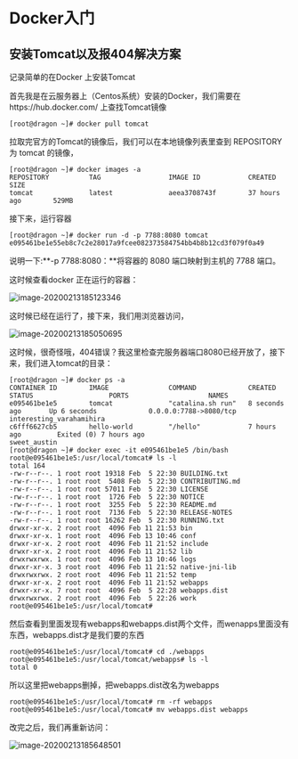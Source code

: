 # Docker入门 



## 安装Tomcat以及报404解决方案

记录简单的在Docker 上安装Tomcat

首先我是在云服务器上（Centos系统）安装的Docker，我们需要在https://hub.docker.com/ 上查找Tomcat镜像

```
[root@dragon ~]# docker pull tomcat
```

 拉取完官方的Tomcat的镜像后，我们可以在本地镜像列表里查到 REPOSITORY 为 tomcat 的镜像， 

```
[root@dragon ~]# docker images -a
REPOSITORY          TAG                 IMAGE ID            CREATED             SIZE
tomcat              latest              aeea3708743f        37 hours ago        529MB
```

 接下来，运行容器 

```
[root@dragon ~]# docker run -d -p 7788:8080 tomcat
e095461be1e55eb8c7c2e28017a9fcee082373584754bb4b8b12cd3f079f0a49
```

说明一下:**-p 7788:8080：**将容器的 8080 端口映射到主机的 7788 端口。

这时候查看docker 正在运行的容器：

![image-20200213185123346](C:\Users\温文星\AppData\Roaming\Typora\typora-user-images\image-20200213185123346.png)

 这时候已经在运行了，接下来，我们用浏览器访问， 

![image-20200213185050695](C:\Users\温文星\AppData\Roaming\Typora\typora-user-images\image-20200213185050695.png)

  这时候，很奇怪哦，404错误？我这里检查完服务器端口8080已经开放了，接下来，我们进入tomcat的目录： 

```
[root@dragon ~]# docker ps -a
CONTAINER ID        IMAGE               COMMAND             CREATED             STATUS                   PORTS                    NAMES
e095461be1e5        tomcat              "catalina.sh run"   8 seconds ago       Up 6 seconds             0.0.0.0:7788->8080/tcp   interesting_varahamihira
c6fff6627cb5        hello-world         "/hello"            7 hours ago         Exited (0) 7 hours ago                            sweet_austin
[root@dragon ~]# docker exec -it e095461be1e5 /bin/bash
root@e095461be1e5:/usr/local/tomcat# ls -l
total 164
-rw-r--r--. 1 root root 19318 Feb  5 22:30 BUILDING.txt
-rw-r--r--. 1 root root  5408 Feb  5 22:30 CONTRIBUTING.md
-rw-r--r--. 1 root root 57011 Feb  5 22:30 LICENSE
-rw-r--r--. 1 root root  1726 Feb  5 22:30 NOTICE
-rw-r--r--. 1 root root  3255 Feb  5 22:30 README.md
-rw-r--r--. 1 root root  7136 Feb  5 22:30 RELEASE-NOTES
-rw-r--r--. 1 root root 16262 Feb  5 22:30 RUNNING.txt
drwxr-xr-x. 2 root root  4096 Feb 11 21:53 bin
drwxr-xr-x. 1 root root  4096 Feb 13 10:46 conf
drwxr-xr-x. 2 root root  4096 Feb 11 21:52 include
drwxr-xr-x. 2 root root  4096 Feb 11 21:52 lib
drwxrwxrwx. 1 root root  4096 Feb 13 10:46 logs
drwxr-xr-x. 3 root root  4096 Feb 11 21:52 native-jni-lib
drwxrwxrwx. 2 root root  4096 Feb 11 21:52 temp
drwxr-xr-x. 2 root root  4096 Feb 11 21:52 webapps
drwxr-xr-x. 7 root root  4096 Feb  5 22:28 webapps.dist
drwxrwxrwx. 2 root root  4096 Feb  5 22:26 work
root@e095461be1e5:/usr/local/tomcat# 
```

 然后查看到里面发现有webapps和webapps.dist两个文件，而wenapps里面没有东西，webapps.dist才是我们要的东西 

```
root@e095461be1e5:/usr/local/tomcat# cd ./webapps
root@e095461be1e5:/usr/local/tomcat/webapps# ls -l
total 0
```

 所以这里把webapps删掉，把webapps.dist改名为webapps 

```
root@e095461be1e5:/usr/local/tomcat# rm -rf webapps
root@e095461be1e5:/usr/local/tomcat# mv webapps.dist webapps
```

 改完之后，我们再重新访问： 

![image-20200213185648501](C:\Users\温文星\AppData\Roaming\Typora\typora-user-images\image-20200213185648501.png)

